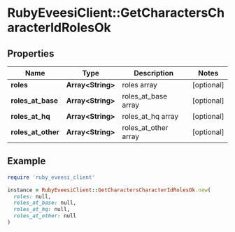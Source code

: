 # RubyEveesiClient::GetCharactersCharacterIdRolesOk

## Properties

| Name | Type | Description | Notes |
| ---- | ---- | ----------- | ----- |
| **roles** | **Array&lt;String&gt;** | roles array | [optional] |
| **roles_at_base** | **Array&lt;String&gt;** | roles_at_base array | [optional] |
| **roles_at_hq** | **Array&lt;String&gt;** | roles_at_hq array | [optional] |
| **roles_at_other** | **Array&lt;String&gt;** | roles_at_other array | [optional] |

## Example

```ruby
require 'ruby_eveesi_client'

instance = RubyEveesiClient::GetCharactersCharacterIdRolesOk.new(
  roles: null,
  roles_at_base: null,
  roles_at_hq: null,
  roles_at_other: null
)
```

